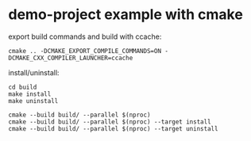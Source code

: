 # demo-project example with cmake

export build commands and build with ccache:

    cmake .. -DCMAKE_EXPORT_COMPILE_COMMANDS=ON -DCMAKE_CXX_COMPILER_LAUNCHER=ccache

install/uninstall:

    cd build
    make install
    make uninstall

    cmake --build build/ --parallel $(nproc)
    cmake --build build/ --parallel $(nproc) --target install
    cmake --build build/ --parallel $(nproc) --target uninstall
